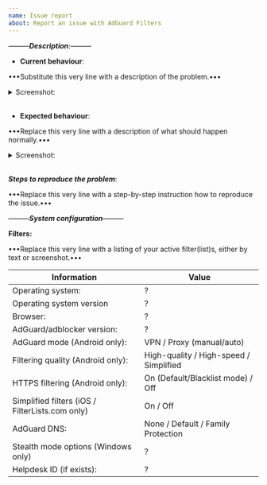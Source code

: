```yaml
---
name: Issue report
about: Report an issue with AdGuard Filters
---
```


[//]: # (***You can delete or ignore strings starting with "[//]:" They will not be visible either way.)

———***Description***:———
* **Current behaviour**: 

•••Substitute this very line with a description of the problem.•••

<details><summary>Screenshot:</summary>

•••Replace this very line with a screenshot paste or link.•••
</details><br/>

* **Expected behaviour**: 

•••Replace this very line with a description of what should happen normally.•••

[//]: # (If needed, provide a screenshot below, same as above)

<details><summary>Screenshot:</summary>

•••Replace this very line with a screenshot paste or link.•••
</details><br/>

***Steps to reproduce the problem***:

•••Replace this very line with a step-by-step instruction how to reproduce the issue.•••

———***System configuration***———

**Filters:**

•••Replace this very line with a listing of your active filter(list)s, either by text or screenshot.•••

[//]: # (Please enter the correct values for your case to the table below)

Information                            | Value
---                                    | ---
Operating system:                      | ?
Operating system version               | ?
Browser:                               | ?
AdGuard/adblocker version:             | ?
AdGuard mode (Android only):           | VPN / Proxy (manual/auto)
Filtering quality (Android only):      | High-quality / High-speed / Simplified
HTTPS filtering (Android only):        | On (Default/Blacklist mode) / Off
Simplified filters (iOS / FilterLists.com only) | On / Off
AdGuard DNS:                           | None / Default / Family Protection
Stealth mode options (Windows only)    | ?
Helpdesk ID (if exists):               | ?

[//]: # (This template is meant for missed ad/false positive reports, for other type of reports edit it accordingly)
[//]: # (If this is a crash report, include the crashlog with https://gist.github.com/)
